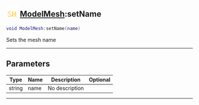 ## <img src="../../.gitbook/assets/shared.png" width="32" height="32" /> [ModelMesh](../modelmesh/README.md):setName

```lua
void ModelMesh:setName(name)
```

Sets the mesh name<br>

-----------------
## Parameters

| Type   | Name | Description | Optional |
| ------ | ---- | ----------- | -------: |
| string | name | No description |  |


--------